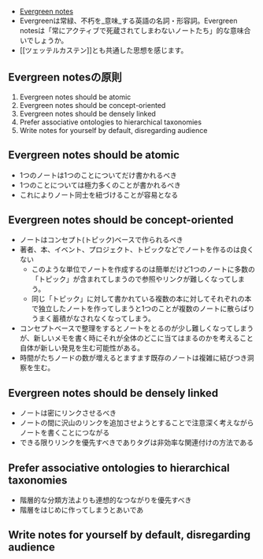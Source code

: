 - [Evergreen notes](https://notes.andymatuschak.org/Evergreen_notes)
- Evergreenは常緑、不朽を_意味_する英語の名詞・形容詞。Evergreen notesは「常にアクティブで死蔵されてしまわないノートたち」的な意味合いでしょうか。
- [[ツェッテルカステン]]とも共通した思想を感じます。

## Evergreen notesの原則
1. Evergreen notes should be atomic
2. Evergreen notes should be concept-oriented 
3. Evergreen notes should be densely linked 
4. Prefer associative ontologies to hierarchical taxonomies
5. Write notes for yourself by default, disregarding audience

## Evergreen notes should be atomic
- 1つのノートは1つのことについてだけ書かれるべき
- 1つのことについては極力多くのことが書かれるべき
- これによりノート同士を紐づけることが容易となる

## Evergreen notes should be concept-oriented 
- ノートはコンセプト(トピック)ベースで作られるべき
- 著者、本、イベント、プロジェクト、トピックなどでノートを作るのは良くない
	- このような単位でノートを作成するのは簡単だけど1つのノートに多数の「トピック」が含まれてしまうので参照やリンクが難しくなってしまう。
	- 同じ「トピック」に対して書かれている複数の本に対してそれぞれの本で独立したノートを作ってしまうと1つのことが複数のノートに散らばりうまく蓄積がなされなくなってしまう。
- コンセプトベースで整理をするとノートをとるのが少し難しくなってしまうが、新しいメモを書く時にそれが全体のどこに当てはまるのかを考えること自体が新しい発見を生む可能性がある。
- 時間がたちノードの数が増えるとますます既存のノートは複雑に結びつき洞察を生む。

## Evergreen notes should be densely linked
- ノートは密にリンクさせるべき
- ノートの間に沢山のリンクを追加させようとすることで注意深く考えながらノートを書くことにつながる
- できる限りリンクを優先すべきでありタグは非効率な関連付けの方法である

## Prefer associative ontologies to hierarchical taxonomies
- 階層的な分類方法よりも連想的なつながりを優先すべき
- 階層をはじめに作ってしまうとあいであ


## Write notes for yourself by default, disregarding audience


